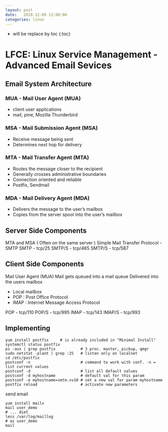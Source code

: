 ```yaml
---
layout: post
date:   2018-12-09 13:00:00
categories: linux
---
```

* will be replace by toc
{:toc}

# LFCE: Linux Service Management - Advanced Email Sevices

## Email System Architecture

### MUA - Mail User Agent (MUA)

- client user applications
- mail, pine, Mozilla Thunderbird

### MSA - Mail Submission Agent (MSA)

- Receive message being sent
- Determines next hop for delivery

### MTA - Mail Transfer Agent (MTA)

- Routes the message closer to the recipient
- Generally crosses administrative boundaries
- Connection oriented and reliable
- Postfix, Sendmail

### MDA - Mail Delivery Agent (MDA)

- Delivers the message to the user’s mailbox
- Copies from the server spool into the user’s mailbox

## Server Side Components

MTA and MSA ( Often on the same server )
Simple Mail Transfer Protocol - SMTP
SMTP - tcp/25
SMTP/S - tcp/465
SMTP/S - tcp/587

## Client Side Components

Mail User Agent (MUA)
Mail gets queued into a mail queue
Delivered into the users mailbox

- Local mailbox
- POP : Post Office Protocol
- IMAP : Internet Message Access Protocol

POP - tcp/110
POP/S - tcp/995
IMAP - tcp/143
IMAP/S - tcp/993

## Implementing

~~~
yum install postfix     # is already included in "Minimal Install"
systemctl status postfix
ps -aux | grep postfix           # 3 proc. master, pickup, qmgr
sudo netstat -plant | grep :25   # listen only on localnet
cd /etc/postfix
postconf -n                      # command to work with conf. -n = list current values
postconf -d                      # list all default values
postconf -d myhostname           # default val for this param
postconf -e myhostname=smtm.vv10 # set a new val for param myhostname
postfix reload                   # activate new parameters
~~~

send email
~~~
yum install mailx
mail user_demo
# ... diet
less /var/log/maillog
# as user_demo
mail 
~~~